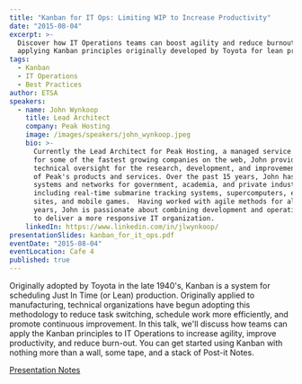 ```yaml
---
title: "Kanban for IT Ops: Limiting WIP to Increase Productivity"
date: "2015-08-04"
excerpt: >-
  Discover how IT Operations teams can boost agility and reduce burnout by
  applying Kanban principles originally developed by Toyota for lean production.
tags:
  - Kanban
  - IT Operations
  - Best Practices
author: ETSA
speakers:
  - name: John Wynkoop
    title: Lead Architect
    company: Peak Hosting
    image: /images/speakers/john_wynkoop.jpeg
    bio: >-
      Currently the Lead Architect for Peak Hosting, a managed service provider
      for some of the fastest growing companies on the web, John provides
      technical oversight for the research, development, and improvement of all
      of Peak's products and services. Over the past 15 years, John has designed
      systems and networks for government, academia, and private industry,
      including real-time submarine tracking systems, supercomputers, e-commerce
      sites, and mobile games.  Having worked with agile methods for almost 10
      years, John is passionate about combining development and operations teams
      to deliver a more responsive IT organization.
    linkedIn: https://www.linkedin.com/in/jlwynkoop/
presentationSlides: kanban_for_it_ops.pdf
eventDate: "2015-08-04"
eventLocation: Cafe 4
published: true
---
```


Originally adopted by Toyota in the late 1940's, Kanban is a system for scheduling Just In Time (or Lean) production. Originally applied to manufacturing, technical organizations have begun adopting this methodology to reduce task switching, schedule work more efficiently, and promote continuous improvement. In this talk, we'll discuss how teams can apply the Kanban principles to IT Operations to increase agility, improve productivity, and reduce burn-out. You can get started using Kanban with nothing more than a wall, some tape, and a stack of Post-it Notes.

[Presentation Notes](kanban_notes.pdf)
